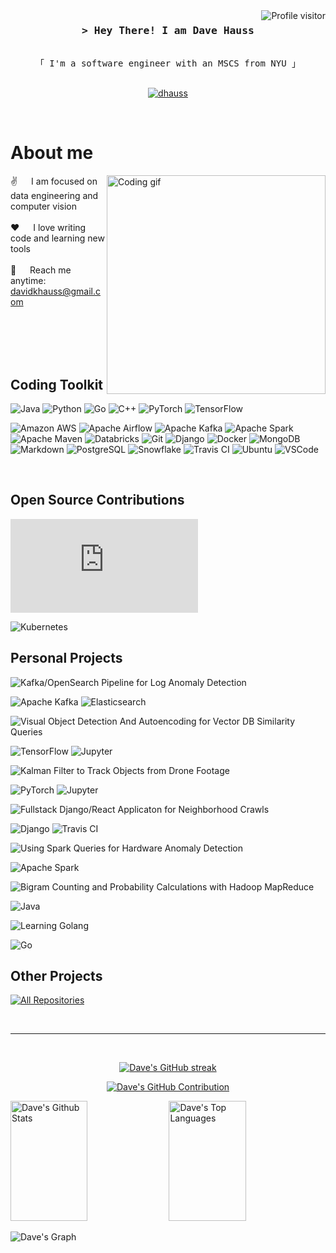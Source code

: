 <a href="https://komarev.com/ghpvc/?username=dhauss">
  <img align="right" src="https://komarev.com/ghpvc/?username=dhauss&label=Visitors&color=0e75b6&style=flat" alt="Profile visitor" />
</a>

<!-- Intro  -->
<h3 align="center">
        <samp>&gt; Hey There! I am
                <b>Dave Hauss</b>
        </samp>
</h3>

<p align="center"> 
  <samp>
    <br>
    「 I'm a software engineer with an MSCS from NYU 」
    <br>
    <br>
  </samp>
</p>

<p align="center">
 <a href="https://www.linkedin.com/in/david-hauss/" target="_blank">
  <img src="https://img.shields.io/badge/LinkedIn-0077B5?style=for-the-badge&logo=linkedin&logoColor=white" alt="dhauss"/>
 </a>
</p>
<br />

<!-- About Section -->

# About me

<p>
 <img align="right" width="350" src="https://user-images.githubusercontent.com/74038190/212749447-bfb7e725-6987-49d9-ae85-2015e3e7cc41.gif" alt="Coding gif" />
 
  
 ✌️ &emsp; I am focused on data engineering and computer vision <br/><br/>
 ❤️ &emsp; I love writing code and learning new tools<br/><br/>
 📧 &emsp; Reach me anytime: davidkhauss@gmail.com<br/><br/>

</p>

<br/>
<br/>
<br/>

## Coding Toolkit

![Java](https://img.shields.io/badge/Java-ED8B00?style=for-the-badge&logo=openjdk&logoColor=white)
![Python](https://img.shields.io/badge/python-3670A0?style=for-the-badge&logo=python&logoColor=ffdd54)
![Go](https://a11ybadges.com/badge?logo=go)
![C++](https://img.shields.io/badge/-C++-blue?logo=cplusplus)
![PyTorch](https://a11ybadges.com/badge?logo=pytorch)
![TensorFlow](https://a11ybadges.com/badge?logo=tensorflow)

![Amazon AWS](https://a11ybadges.com/badge?logo=amazonaws)
![Apache Airflow](https://a11ybadges.com/badge?logo=apacheairflow)
![Apache Kafka](https://img.shields.io/badge/Apache_Kafka-231F20?style=for-the-badge&logo=apache-kafka&logoColor=white)
![Apache Spark](https://a11ybadges.com/badge?logo=apachespark)
![Apache Maven](https://a11ybadges.com/badge?logo=apachemaven)
![Databricks](https://a11ybadges.com/badge?logo=databricks)
![Git](https://img.shields.io/badge/Git-F05032?style=for-the-badge&logo=git&logoColor=white)
![Django](https://a11ybadges.com/badge?logo=django)
![Docker](https://a11ybadges.com/badge?logo=docker)
![MongoDB](https://img.shields.io/badge/MongoDB-4EA94B?style=for-the-badge&logo=mongodb&logoColor=white)
![Markdown](https://img.shields.io/badge/Markdown-000000?style=for-the-badge&logo=markdown&logoColor=white)
![PostgreSQL](https://a11ybadges.com/badge?logo=postgresql)
![Snowflake](https://a11ybadges.com/badge?logo=snowflake)
![Travis CI](https://a11ybadges.com/badge?logo=travisci)
![Ubuntu](https://a11ybadges.com/badge?logo=ubuntu)
![VSCode](https://img.shields.io/badge/Visual_Studio-0078d7?style=for-the-badge&logo=visual%20studio&logoColor=white)

<br/>

## Open Source Contributions

![CNCF Rook Security Assessment](https://github.com/cncf/tag-security/blob/main/assessments/projects/rook/self-assessment.md)

![Kubernetes](https://a11ybadges.com/badge?logo=kubernetes)

## Personal Projects

![Kafka/OpenSearch Pipeline for Log Anomaly Detection](https://github.com/dhauss/kafka_opensearch_pipeline)

![Apache Kafka](https://img.shields.io/badge/Apache_Kafka-231F20?style=for-the-badge&logo=apache-kafka&logoColor=white) ![Elasticsearch](https://a11ybadges.com/badge?logo=elasticsearch)

![Visual Object Detection And Autoencoding for Vector DB Similarity Queries](https://github.com/dhauss/csgy6613-assignments/tree/main/assignment-2)

![TensorFlow](https://a11ybadges.com/badge?logo=tensorflow) ![Jupyter](https://a11ybadges.com/badge?logo=jupyter)

![Kalman Filter to Track Objects from Drone Footage](https://github.com/dhauss/csgy6613-assignments/tree/main/assignment-3)

![PyTorch](https://a11ybadges.com/badge?logo=pytorch) ![Jupyter](https://a11ybadges.com/badge?logo=jupyter)

![Fullstack Django/React Applicaton for Neighborhood Crawls](https://github.com/dhauss/INET-Monday-Spring2023-Team-3)

![Django](https://a11ybadges.com/badge?logo=django) ![Travis CI](https://a11ybadges.com/badge?logo=travisci)

![Using Spark Queries for Hardware Anomaly Detection](https://github.com/dhauss/big_data/tree/main/Midterm/Anomaly_Detection)

![Apache Spark](https://a11ybadges.com/badge?logo=apachespark)

![Bigram Counting and Probability Calculations with Hadoop MapReduce](https://github.com/dhauss/big_data/tree/main/Assignment1)

![Java](https://img.shields.io/badge/Java-ED8B00?style=for-the-badge&logo=openjdk&logoColor=white)

![Learning Golang](https://github.com/dhauss/gophercises)

![Go](https://a11ybadges.com/badge?logo=go)

## Other Projects

<p align="left">
  <a href="https://github.com/dhauss?tab=repositories" target="_blank"><img alt="All Repositories" title="All Repositories" src="https://img.shields.io/badge/-All%20Repos-2962FF?style=for-the-badge&logo=koding&logoColor=white"/></a>
</p>

<br/>
<hr/>
<br/>

<p align="center">
  <a href="https://github.com/dhauss">
    <img src="https://github-readme-streak-stats.herokuapp.com/?user=dhauss&theme=radical&border=7F3FBF&background=0D1117" alt="Dave's GitHub streak"/>
  </a>
</p>

<p align="center">
  <a href="https://github.com/dhauss">
    <img src="https://github-profile-summary-cards.vercel.app/api/cards/profile-details?username=dhauss&theme=radical" alt="Dave's GitHub Contribution"/>
  </a>
</p>

<a> 
    <a href="https://github.com/dhauss"><img alt="Dave's Github Stats" src="https://denvercoder1-github-readme-stats.vercel.app/api?username=dhauss&show_icons=true&count_private=true&theme=react&border_color=7F3FBF&bg_color=0D1117&title_color=F85D7F&icon_color=F8D866" height="192px" width="49.5%"/></a>
  <a href="https://github.com/dhauss"><img alt="Dave's Top Languages" src="https://denvercoder1-github-readme-stats.vercel.app/api/top-langs/?username=dhauss&langs_count=8&layout=compact&theme=react&border_color=7F3FBF&bg_color=0D1117&title_color=F85D7F&icon_color=F8D866" height="192px" width="49.5%"/></a>
  <br/>
</a>

![Dave's Graph](https://github-readme-activity-graph.vercel.app/graph?username=dhauss&custom_title=Dave%20Hausss%20GitHub%20Activity%20Graph&bg_color=0D1117&color=7F3FBF&line=7F3FBF&point=7F3FBF&area_color=FFFFFF&title_color=FFFFFF&area=true)
